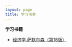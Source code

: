 ```yaml
---
layout: page
title: 学习书单
---
```



**学习书籍**



- [经济学.萨默尔森（第18版）](https://cufembaer.github.io/public/asset/booklist/经济学.萨默尔森（第18版）.pdf)


